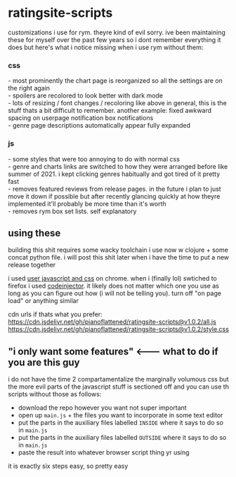 # ratingsite-scripts
customizations i use for rym. theyre kind of evil sorry. ive been maintaining these for myself over the past few years so i dont remember everything it does but here's what i notice missing when i use rym without them:

### css
\- most prominently the chart page is reorganized so all the settings are on the right again<br>
\- spoilers are recolored to look better with dark mode<br>
\- lots of resizing / font changes / recoloring like above in general, this is the stuff thats a bit difficult to remember. another example: fixed awkward spacing on userpage notification box notifications<br>
\- genre page descriptions automatically appear fully expanded<br>

### js
\- some styles that were too annoying to do with normal css<br>
\- genre and charts links are switched to how they were arranged before like summer of 2021. i kept clicking genres habitually and got tired of it pretty fast<br>
\- removes featured reviews from release pages. in the future i plan to just move it down if possible but after recently glancing quickly at how theyre implemented it'll probably be more time than it's worth<br>
\- removes rym box set lists. self explanatory<br>

## using these
building this shit requires some wacky toolchain i use now w clojure + some concat python file. i will post this shit later when i have the time to put a new release together

i used [user javascript and css](https://chrome.google.com/webstore/detail/user-javascript-and-css/nbhcbdghjpllgmfilhnhkllmkecfmpld) on chrome. when i (finally lol) swtiched to firefox i used [codeinjector](https://addons.mozilla.org/en-US/firefox/addon/codeinjector/). it likely does not matter which one you use as long as you can figure out how (i will not be telling you). turn off "on page load" or anything similar

cdn urls if thats what you prefer:<br>
https://cdn.jsdelivr.net/gh/pianoflattened/ratingsite-scripts@v1.0.2/all.js <br>
https://cdn.jsdelivr.net/gh/pianoflattened/ratingsite-scripts@v1.0.2/style.css <br>

## "i only want some features" <--- what to do if you are this guy
i do not have the time 2 compartamentalize the marginally volumous css but the more evil parts of the javascript stuff is sectioned off and you can use th scripts without those as follows:

- download the repo however you want not super important
- open up `main.js` + the files you want to incorporate in some text editor
- put the parts in the auxiliary files labelled `INSIDE` where it says to do so in `main.js`
- put the parts in the auxiliary files labelled `OUTSIDE` where it says to do so in `main.js`
- paste the result into whatever browser script thing yr using

it is exactly six steps easy, so pretty easy

